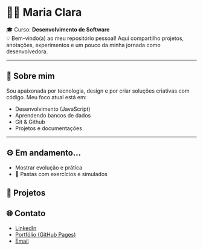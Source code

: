 # 👩‍💻 Maria Clara

🎓 Curso: **Desenvolvimento de Software**  
💡 Bem-vindo(a) ao meu repositório pessoal! Aqui compartilho projetos, anotações, experimentos e um pouco da minha jornada como desenvolvedora.

---

## 🚀 Sobre mim

Sou apaixonada por tecnologia, design e por criar soluções criativas com código. Meu foco atual está em:

- Desenvolvimento (JavaScript)
- Aprendendo bancos de dados 
- Git & Github
- Projetos e documentações 

---

## ⚙ Em andamento...

- Mostrar evolução e prática
- 📁 Pastas com exercícios e simulados

## 📍 Projetos

## 🌐 Contato

- [LinkedIn](www.linkedin.com/in/maria-clara-baggio-ferreira-160681310)
- [Portfólio (GitHub Pages)](https://github.com/mariaclara44)
- [Email](maria.c.ferreira47@aluno.senai.br) 

